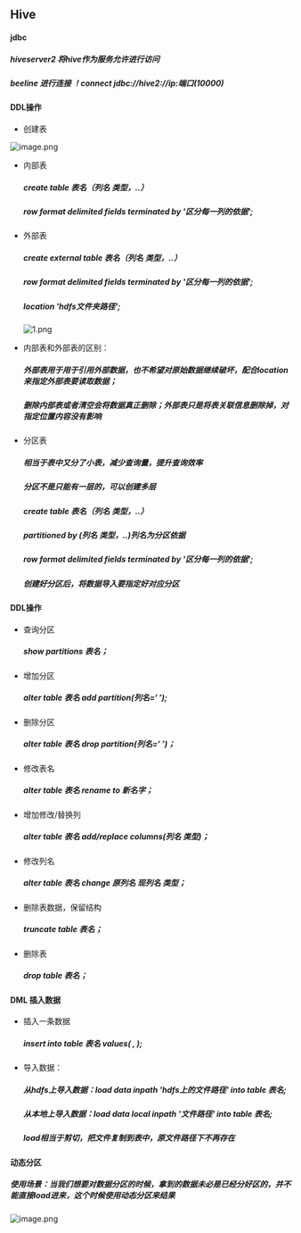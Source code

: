 ## Hive
#### jdbc
##### hiveserver2 将hive作为服务允许进行访问
##### beeline 进行连接 ！connect jdbc://hive2://ip:端口(10000)
#### DDL操作
* 创建表

 ![image.png](https://upload-images.jianshu.io/upload_images/14466577-8445a330d0d7667b.png?imageMogr2/auto-orient/strip%7CimageView2/2/w/1240)
 
* 内部表
   ##### create table 表名（列名 类型，..）
   ##### row format delimited fields terminated by '区分每一列的依据';
* 外部表
   ##### create external table 表名（列名 类型，..）
   ##### row format delimited fields terminated by '区分每一列的依据';
   #####  location  'hdfs文件夹路径';
   
   ![1.png](https://upload-images.jianshu.io/upload_images/14466577-d83fd422019e415d.png?imageMogr2/auto-orient/strip%7CimageView2/2/w/1240)
  
* 内部表和外部表的区别：
   ##### 外部表用于用于引用外部数据，也不希望对原始数据继续破坏，配合location来指定外部表要读取数据；
   #####  删除内部表或者清空会将数据真正删除；外部表只是将表关联信息删除掉，对指定位置内容没有影响
* 分区表
   ##### 相当于表中又分了小表，减少查询量，提升查询效率
   ##### 分区不是只能有一层的，可以创建多层
   ##### create table 表名（列名 类型，..）
   ##### partitioned by (列名 类型，..)列名为分区依据
   ##### row format delimited fields terminated by '区分每一列的依据';
   ##### 创建好分区后，将数据导入要指定好对应分区
#### DDL操作
* 查询分区
   ##### show partitions 表名；
* 增加分区
   ##### alter table 表名 add partition(列名=‘ ’);
* 删除分区
   ##### alter table 表名 drop  partition(列名=‘ ’)；
* 修改表名
   ##### alter table 表名 rename to 新名字；
* 增加修改/替换列
   ##### alter table 表名 add/replace columns(列名 类型)；
* 修改列名
   ##### alter table 表名 change 原列名 现列名 类型；  
* 删除表数据，保留结构
   ##### truncate table 表名；
* 删除表
   ##### drop table 表名；
#### DML 插入数据   
* 插入一条数据
   ##### insert into table 表名 values( , );
*  导入数据：
   ##### 从hdfs上导入数据：load data inpath 'hdfs上的文件路径' into table 表名;
   ##### 从本地上导入数据：load data local inpath '文件路径' into table 表名;
   ##### load相当于剪切，把文件复制到表中，原文件路径下不再存在 
#### 动态分区
##### 使用场景：当我们想要对数据分区的时候，拿到的数据未必是已经分好区的，并不能直接load进来，这个时候使用动态分区来结果

 ![image.png](https://upload-images.jianshu.io/upload_images/14466577-cac1f2db697b9c89.png?imageMogr2/auto-orient/strip%7CimageView2/2/w/1240)
 
 

   
